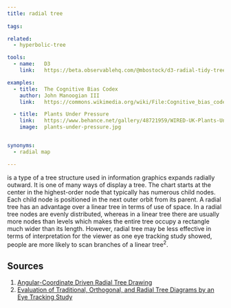 ```yaml
---
title: radial tree
  
tags:

related:
  - hyperbolic-tree

tools:
  - name:   D3
    link:   https://beta.observablehq.com/@mbostock/d3-radial-tidy-tree

examples:
  - title:  The Cognitive Bias Codex
    author: John Manoogian III
    link:   https://commons.wikimedia.org/wiki/File:Cognitive_bias_codex_en.svg

  - title:  Plants Under Pressure
    link:   https://www.behance.net/gallery/48721959/WIRED-UK-Plants-Under-Pressure
    image:  plants-under-pressure.jpg


synonyms:
  - radial map

---
```


is a type of a tree structure used in information graphics expands radially outward. It is one of many ways of display a tree. The chart starts at the center in the highest-order node that typically has numerous child nodes. Each child node is positioned in the next outer orbit from its parent. A radial tree has an advantage over a linear tree in terms of use of space. In a radial tree nodes are evenly distributed, whereas in a linear tree there are usually more nodes than levels which makes the entire tree occupy a rectangle much wider than its length. However, radial tree may be less effective in terms of interpretation for the viewer as one eye tracking study showed, people are more likely to scan branches of a linear tree<sup>2</sup>.

<!--more-->

## Sources

1. [Angular-Coordinate Driven Radial Tree Drawing](https://pdfs.semanticscholar.org/84d2/1d1679534547541babaf8fe56fe3503db004.pdf)
2. [Evaluation of Traditional, Orthogonal, and Radial Tree Diagrams by an Eye Tracking Study](http://www.joules.de/files/burch_evaluation_2011.pdf)
